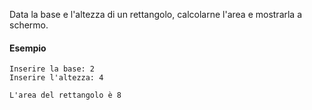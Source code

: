 Data la base e l'altezza di un rettangolo, calcolarne l'area e mostrarla a schermo.

#### Esempio
```plaintext
Inserire la base: 2
Inserire l'altezza: 4

L'area del rettangolo è 8
```
